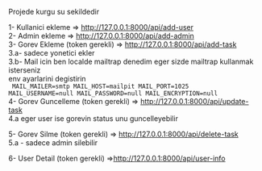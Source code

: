 Projede kurgu su sekildedir

1- Kullanici ekleme => http://127.0.0.1:8000/api/add-user <br>
2- Admin ekleme => http://127.0.0.1:8000/api/add-admin <br>
3- Gorev Ekleme (token gerekli)  => http://127.0.0.1:8000/api/add-task <br>
    3.a- sadece yonetici ekler <br>
    3.b- Mail icin ben localde mailtrap denedim eger sizde mailtrap kullanmak isterseniz <br>
     env ayarlarini degistirin <br>
     <code>
MAIL_MAILER=smtp
MAIL_HOST=mailpit
MAIL_PORT=1025
MAIL_USERNAME=null
MAIL_PASSWORD=null
MAIL_ENCRYPTION=null
 </code> <br>
4- Gorev Guncelleme  (token gerekli) => http://127.0.0.1:8000/api/update-task <br>
 4.a eger user ise  gorevin status unu guncelleyebilir <br>

5- Gorev Silme  (token gerekli) => http://127.0.0.1:8000/api/delete-task <br>
 5.a - sadece admin silebilir <br>

6- User Detail  (token gerekli)  =>http://127.0.0.1:8000/api/user-info <br>
